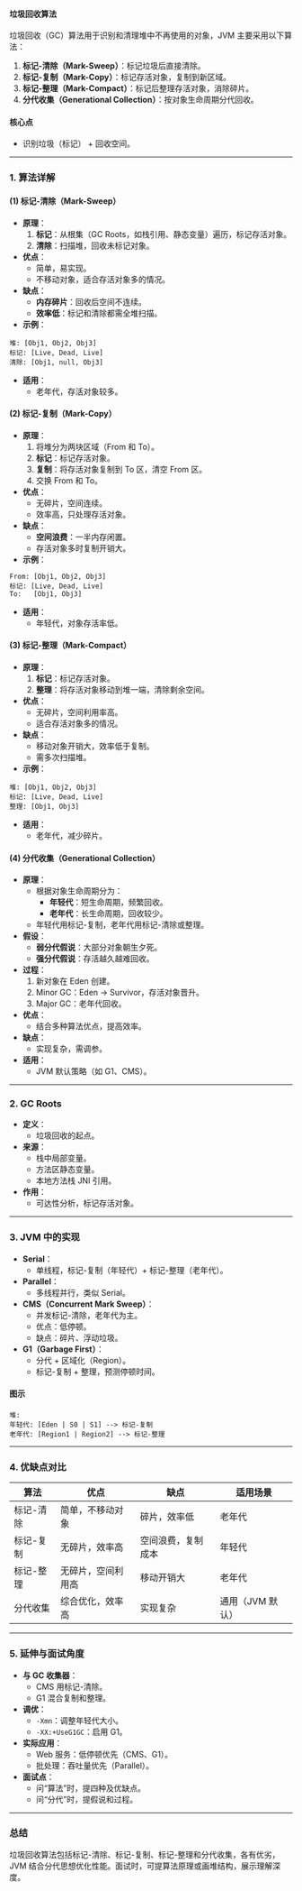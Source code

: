
#### 垃圾回收算法
垃圾回收（GC）算法用于识别和清理堆中不再使用的对象，JVM 主要采用以下算法：
1. **标记-清除（Mark-Sweep）**：标记垃圾后直接清除。
2. **标记-复制（Mark-Copy）**：标记存活对象，复制到新区域。
3. **标记-整理（Mark-Compact）**：标记后整理存活对象，消除碎片。
4. **分代收集（Generational Collection）**：按对象生命周期分代回收。

#### 核心点
- 识别垃圾（标记） + 回收空间。

---

### 1. 算法详解
#### (1) 标记-清除（Mark-Sweep）
- **原理**：
  1. **标记**：从根集（GC Roots，如栈引用、静态变量）遍历，标记存活对象。
  2. **清除**：扫描堆，回收未标记对象。
- **优点**：
  - 简单，易实现。
  - 不移动对象，适合存活对象多的情况。
- **缺点**：
  - **内存碎片**：回收后空间不连续。
  - **效率低**：标记和清除都需全堆扫描。
- **示例**：
```
堆: [Obj1, Obj2, Obj3]
标记: [Live, Dead, Live]
清除: [Obj1, null, Obj3]
```
- **适用**：
  - 老年代，存活对象较多。

#### (2) 标记-复制（Mark-Copy）
- **原理**：
  1. 将堆分为两块区域（From 和 To）。
  2. **标记**：标记存活对象。
  3. **复制**：将存活对象复制到 To 区，清空 From 区。
  4. 交换 From 和 To。
- **优点**：
  - 无碎片，空间连续。
  - 效率高，只处理存活对象。
- **缺点**：
  - **空间浪费**：一半内存闲置。
  - 存活对象多时复制开销大。
- **示例**：
```
From: [Obj1, Obj2, Obj3]
标记: [Live, Dead, Live]
To:   [Obj1, Obj3]
```
- **适用**：
  - 年轻代，对象存活率低。

#### (3) 标记-整理（Mark-Compact）
- **原理**：
  1. **标记**：标记存活对象。
  2. **整理**：将存活对象移动到堆一端，清除剩余空间。
- **优点**：
  - 无碎片，空间利用率高。
  - 适合存活对象多的情况。
- **缺点**：
  - 移动对象开销大，效率低于复制。
  - 需多次扫描堆。
- **示例**：
```
堆: [Obj1, Obj2, Obj3]
标记: [Live, Dead, Live]
整理: [Obj1, Obj3]
```
- **适用**：
  - 老年代，减少碎片。

#### (4) 分代收集（Generational Collection）
- **原理**：
  - 根据对象生命周期分为：
    - **年轻代**：短生命周期，频繁回收。
    - **老年代**：长生命周期，回收较少。
  - 年轻代用标记-复制，老年代用标记-清除或整理。
- **假设**：
  - **弱分代假说**：大部分对象朝生夕死。
  - **强分代假说**：存活越久越难回收。
- **过程**：
  1. 新对象在 Eden 创建。
  2. Minor GC：Eden → Survivor，存活对象晋升。
  3. Major GC：老年代回收。
- **优点**：
  - 结合多种算法优点，提高效率。
- **缺点**：
  - 实现复杂，需调参。
- **适用**：
  - JVM 默认策略（如 G1、CMS）。

---

### 2. GC Roots
- **定义**：
  - 垃圾回收的起点。
- **来源**：
  - 栈中局部变量。
  - 方法区静态变量。
  - 本地方法栈 JNI 引用。
- **作用**：
  - 可达性分析，标记存活对象。

---

### 3. JVM 中的实现
- **Serial**：
  - 单线程，标记-复制（年轻代）+ 标记-整理（老年代）。
- **Parallel**：
  - 多线程并行，类似 Serial。
- **CMS（Concurrent Mark Sweep）**：
  - 并发标记-清除，老年代为主。
  - 优点：低停顿。
  - 缺点：碎片、浮动垃圾。
- **G1（Garbage First）**：
  - 分代 + 区域化（Region）。
  - 标记-复制 + 整理，预测停顿时间。

#### 图示
```
堆:
年轻代: [Eden | S0 | S1] --> 标记-复制
老年代: [Region1 | Region2] --> 标记-整理
```

---

### 4. 优缺点对比
| **算法**        | **优点**                  | **缺点**                  | **适用场景**       |
|-----------------|---------------------------|---------------------------|-------------------|
| 标记-清除       | 简单，不移动对象          | 碎片，效率低              | 老年代            |
| 标记-复制       | 无碎片，效率高            | 空间浪费，复制成本        | 年轻代            |
| 标记-整理       | 无碎片，空间利用高        | 移动开销大                | 老年代            |
| 分代收集       | 综合优化，效率高          | 实现复杂                  | 通用（JVM 默认）  |

---

### 5. 延伸与面试角度
- **与 GC 收集器**：
  - CMS 用标记-清除。
  - G1 混合复制和整理。
- **调优**：
  - `-Xmn`：调整年轻代大小。
  - `-XX:+UseG1GC`：启用 G1。
- **实际应用**：
  - Web 服务：低停顿优先（CMS、G1）。
  - 批处理：吞吐量优先（Parallel）。
- **面试点**：
  - 问“算法”时，提四种及优缺点。
  - 问“分代”时，提假说和过程。

---

### 总结
垃圾回收算法包括标记-清除、标记-复制、标记-整理和分代收集，各有优劣，JVM 结合分代思想优化性能。面试时，可提算法原理或画堆结构，展示理解深度。